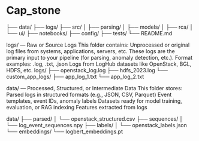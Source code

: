 # Cap_stone
├── data/
├── logs/
├── src/
│   ├── parsing/
│   ├── models/
│   ├── rca/
│   └── ui/
├── notebooks/
├── config/
├── tests/
└── README.md

logs/ — Raw or Source Logs
This folder contains:
Unprocessed or original log files from systems, applications, servers, etc.
These logs are the primary input to your pipeline (for parsing, anomaly detection, etc.).
Format examples:
.log, .txt, .json
Logs from LogHub datasets like OpenStack, BGL, HDFS, etc.
logs/
├── openstack_log.log
├── hdfs_2023.log
└── custom_app_logs/
    ├── app_log_1.txt
    └── app_log_2.txt


data/ — Processed, Structured, or Intermediate Data
This folder stores:
Parsed logs in structured formats (e.g., JSON, CSV, Parquet)
Event templates, event IDs, anomaly labels
Datasets ready for model training, evaluation, or RAG indexing
Features extracted from logs

data/
├── parsed/
│   └── openstack_structured.csv
├── sequences/
│   └── log_event_sequences.npy
├── labels/
│   └── openstack_labels.json
└── embeddings/
    └── logbert_embeddings.pt
